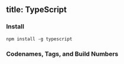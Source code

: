 title: TypeScript
---

### Install
	npm install -g typescript

### Codenames, Tags, and Build Numbers
